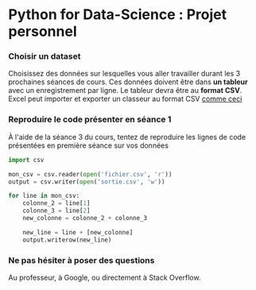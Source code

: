 # Python for Data-Science : Projet personnel

### Choisir un dataset

Choisissez des données sur lesquelles vous aller travailler durant les 3 prochaines séances de cours. Ces données doivent être dans __un tableur__ avec un enregistrement par ligne. Le tableur devra être au __format CSV__. Excel peut importer et exporter un classeur au format CSV [comme ceci](https://support.office.com/en-us/article/Import-or-export-text-txt-or-csv-files-5250ac4c-663c-47ce-937b-339e391393ba)

### Reproduire le code présenter en séance 1

À l'aide de la séance 3 du cours, tentez de reproduire les lignes de code présentées en première séance sur vos données

~~~python
import csv

mon_csv = csv.reader(open('fichier.csv', 'r'))
output = csv.writer(open('sortie.csv', 'w'))

for line in mon_csv:
    colonne_2 = line[1]
    colonne_3 = line[2]
    new_colonne = colonne_2 + colonne_3

    new_line = line + [new_colonne]
    output.writerow(new_line)
~~~

### Ne pas hésiter à poser des questions

Au professeur, à Google, ou directement à Stack Overflow.
